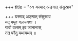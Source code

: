 +++
title = "०१ यस्माद् अङ्गात् संसुस्राव"

+++
यस्माद् अङ्गात् संसुस्राव  
यद् बभूव गलन्त्यशः ।  
गावो वत्सम् इव जानानास्  
तत् परैतु यथायथम् ॥